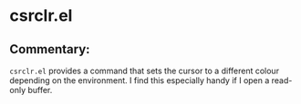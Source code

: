# csrclr.el

## Commentary:

`csrclr.el` provides a command that sets the cursor to a different colour
depending on the environment. I find this especially handy if I open a
read-only buffer.
